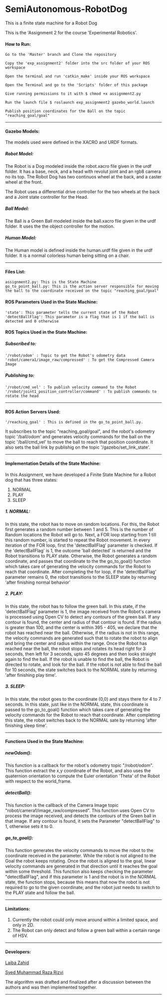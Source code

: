 # SemiAutonomous-RobotDog

This is a finite state machine for a Robot Dog

This is the 'Assignment 2 for the course 'Experimental Robotics'.

#### How to Run:

    Go to the 'Master' branch and Clone the repository
    
    Copy the 'exp_assignment2' folder into the src folder of your ROS workspace
    
    Open the terminal and run 'catkin_make' inside your ROS workspace
    
    Open the Terminal and go to the 'Scripts' folder of this package

    Give running permissions to it with $ chmod +x assignment2.py

    Run the launch file $ roslaunch exp_assignment2 gazebo_world.launch
    
    Publish position coordinates for the Ball on the topic "reaching_goal/goal"
    
**************************    

#### Gazebo Models:

The models used were defined in the XACRO and URDF formats.

##### Robot Model:

The Robot is a Dog modeled inside the robot.xacro file given in the urdf folder.
It has a base, neck, and a head with revolut joint and an rgb8 camera no its top.
The Robot Dog has two continuos wheel at the back, and a caster wheel at the front.

The Robot uses a differential drive controller for the two wheels at the back and a Joint state controller for the Head.

##### Ball Model:

The Ball is a Green Ball modeled inside the ball.xacro file given in the urdf folder.
It uses the the object controller for the motion.

##### Human Model:

The Human model is defined inside the human.urdf file given in the urdf folder.
It is a normal colorless human being sitting on a chair.

**************************    

#### Files List:

    assignment2.py: This is the State Machine
    go_to_point_ball.py: This is the action server responsible for moving the ball to the coordinate received on the topic "reaching_goal/goal"

#### ROS Parameters Used in the State Machine:

    'state': This parameter tells the current state of the Robot
    'detectBallFlag': This parameter is a flag that is 1 if the ball is detected and 0 otherwise
    
#### ROS Topics Used in the State Machine:

#####   Subscribed to:

    '/robot/odom' : Topic to get the Robot's odometry data
    'robot/camera1/image_raw/compressed' : To get the Compressed Camera Image
          
#####   Publishing to:

    '/robot/cmd_vel' : To publish velocity command to the Robot
    '/robot/joint1_position_controller/command' : To publish commands to rotate the head
	
**************************

#### ROS Action Servers Used:

    '/reaching_goal' : This is defined in the go_to_point_ball.py.
	
It subscribes to the topic "reaching_goal/goal", and the robot's odometry topic '/ball/odom' and generates velocity commands for the ball on the topic '/ball/cmd_vel' to move the ball to reach that position coordinate. It also sets the ball link by publishig on the topic '/gazebo/set_link_state'.
          
    
**************************

#### Implementation Details of the State Machine:

In this Assignment, we have developed a Finite State Machine for a Robot dog that has three states:

1. NORMAL
2. PLAY
3. SLEEP


##### 1. NORMAL:

In this state, the robot has to move on random locations.
For this, the Robot first generates a random number between 1 and 5.
This is the number of Random locations the Robot will go to.
Next, a FOR loop starting from 1 till this random number, is started to repeat the Robot movement.
In every iteration of the FOR loop, first the 'detectBallFlag' parameter is checked.
If the 'detectBallFlag' is 1, the outcome 'ball detected' is returned and the Robot transitions to PLAY state.
Otherwise, the Robot generates a random coordinate, and passes that coordinate to the the go_to_goal() function which takes care of generating the velocity commands for the Robot to reach that coordinate.
After completing the for loop, if the 'detectBallFlag' parameter remains 0, the robot transitions to the SLEEP state by returning 'after finishing normal behavior'
    
    
##### 2. PLAY:

In this state, the robot has to follow the green ball.
In this state, if the 'detectBallFlag' parameter is 1, the image received from the Robot's camera is processed using Open CV to detect any contours of the green ball.
If any contour is found, the center and radius of that contour is found. If the radius is greater than 100, and the center is within 395 - 405, we declare that the robot has reached near the ball. Otherwise, if the radius is not in this range, the velocity commands are generated such that to rotate the robot to align and bring the center and radius within the range.
Once the Robot has reached near the ball, the robot stops and rotates its head right for 3 seconds, then left for 3 seconds, upto 45 degrees and then looks straight again to find the ball.
If the robot is unable to find the ball, the Robot is directed to rotate, and look for the ball.
If the robot is not able to find the ball for 10 seconds, the state switches back to the NORMAL state by returning 'after finishing play time'.

    
##### 3. SLEEP:

In this state, the robot goes to the coordinate (0,0) and stays there for 4 to 7 seconds.
In this state, just like in the NORMAL state, this coordinate is passed to the go_to_goal() function which takes care of generating the velocity commands for the Robot to reach that coordinate.
After completing this state, the robot switches back to the NORMAL sate by returning 'after finishing sleep time'.


**************************

#### Functions Used in the State Machine:

##### newOdom():
This function is a callback for the robot's odometry topic "/robot/odom".
This function extract the x,y coordinate of the Robot, and also uses the quaternion orientation to compute the Euler orientation 'Theta' of the Robot with respect to the world_frame.
        
##### detectBall():
This function is the callback of the Camera Image topic "robot/camera1/image_raw/compressed".
This function uses Open CV to process the image received, and detects the contours of the Green ball in that image.
If any contour is found, it sets the Parameter "detectBallFlag" to 1, otherwise sets it to 0.

##### go_to_goal():
This function generates the velocity commands to move the robot to the coordinate received in the parameter.
While the robot is not aligned to the Goal the robot keeps rotating. Once the robot is aligned to the goal, linear velocity commands are generated in that direction until it reaches the goal within some threshold.
This function also keeps checking the parameter "detectBallFlag", and if this parameter is 1 and the robot is in the NORMAL state, the function stops, because this means that now the robot is not required to go to the given coordinate, and the robot just needs to switch to the PLAY state and follow the ball.

**************************

#### Limitations:
	
1. Currently the robot could only move around within a limited space, and only in 2D.
2. The Robot can only detect and follow a green ball within a certain range of HSV.

**************************

#### Developers:

[Laiba Zahid](https://github.com/laibazahid26)

[Syed Muhammad Raza Rizvi](https://github.com/SMRazaRizvi96)

The algorithm was drafted and finalized after a discussion between the authors and was then implemented together.

**************************

